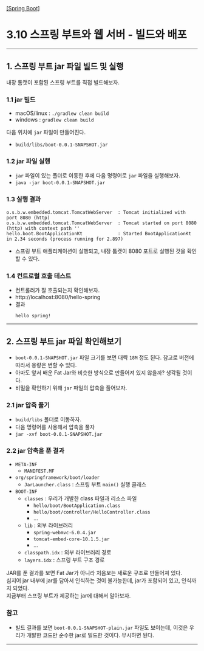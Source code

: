 <nav>
    <a href="../.." target="_blank">[Spring Boot]</a>
</nav>


# 3.10 스프링 부트와 웹 서버 - 빌드와 배포

---

## 1. 스프링 부트 jar 파일 빌드 및 실행
내장 톰캣이 포함된 스프링 부트를 직접 빌드해보자.

### 1.1 jar 빌드
- macOS/linux : `./gradlew clean build`
- windows : `gradlew clean build`

다음 위치에 `jar` 파일이 만들어진다.
- `build/libs/boot-0.0.1-SNAPSHOT.jar`

### 1.2 jar 파일 실행
- `jar` 파일이 있는 폴더로 이동한 후에 다음 명령어로 `jar` 파일을 실행해보자.
- `java -jar boot-0.0.1-SNAPSHOT.jar`

### 1.3 실행 결과
```text
o.s.b.w.embedded.tomcat.TomcatWebServer  : Tomcat initialized with port 8080 (http)
o.s.b.w.embedded.tomcat.TomcatWebServer  : Tomcat started on port 8080 (http) with context path ''
hello.boot.BootApplicationKt             : Started BootApplicationKt in 2.34 seconds (process running for 2.897)

```
- 스프링 부트 애플리케이션이 실행되고, 내장 톰캣이 8080 포트로 실행된 것을 확인할 수 있다.

### 1.4 컨트로럴 호출 테스트
- 컨트롤러가 잘 호출되는지 확인해보자.
- http://localhost:8080/hello-spring
- 결과
    ```text
    hello spring!
    ```

---

## 2. 스프링 부트 jar 파일 확인해보기
- `boot-0.0.1-SNAPSHOT.jar` 파일 크기를 보면 대략 `18M` 정도 된다. 참고로 버전에 따라서 용량은 변할 수 있다.
- 아마도 앞서 배운 Fat Jar와 비슷한 방식으로 만들어져 있지 않을까? 생각될 것이다.
- 비밀을 확인하기 위해 `jar` 파일의 압축을 풀어보자.

### 2.1 jar 압축 풀기
- `build/libs` 폴더로 이동하자.
- 다음 명령어를 사용해서 압축을 풀자
- `jar -xvf boot-0.0.1-SNAPSHOT.jar`

### 2.2 jar 압축을 푼 결과
- `META-INF`
  - `MANIFEST.MF`
- `org/springframework/boot/loader`
  - `JarLauncher.class` : 스프링 부트 `main()` 실행 클래스
- `BOOT-INF`
  - `classes` : 우리가 개발한 class 파일과 리소스 파일
    - `hello/boot/BootApplication.class`
    - `hello/boot/controller/HelloController.class`
    - ...
  - `lib` : 외부 라이브러리
    - `spring-webmvc-6.0.4.jar`
    - `tomcat-embed-core-10.1.5.jar`
    - ...
  - `classpath.idx` : 외부 라이브러리 경로 
  - `layers.idx` : 스프링 부트 구조 경로 

JAR를 푼 결과를 보면 Fat Jar가 아니라 처음보는 새로운 구조로 만들어져 있다.  
심지어 jar 내부에 jar를 담아서 인식하는 것이 불가능한데, jar가 포함되어 있고, 인식까지 되었다.  
지금부터 스프링 부트가 제공하는 jar에 대해서 알아보자.  

### 참고
- 빌드 결과를 보면 `boot-0.0.1-SNAPSHOT-plain.jar` 파일도 보이는데, 이것은 우리가 개발한 코드만 순수한
jar로 빌드한 것이다. 무시하면 된다.

---
